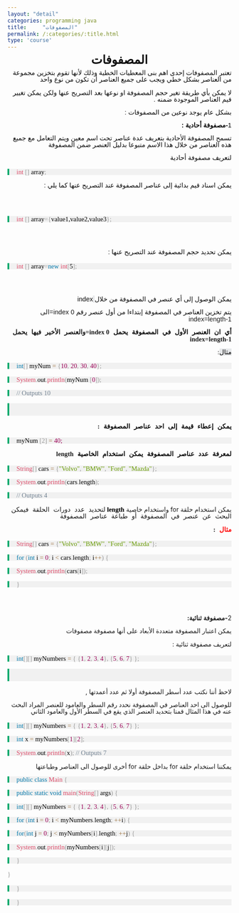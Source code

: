 ```yaml
---
layout: "detail"
categories: programming java
title:     "المصفوفات"
permalink: /:categories/:title.html
type: 'course'
---
```


<p dir="rtl" align="center" style="margin-bottom: 0.11in; line-height: 108%">
<font face="Arial"><span lang="ar-SA"><font color="#0d0d0d"><font size="5" style="font-size: 20pt"><span lang="ar-SY"><b>المصفوفات
</b></span></font></font></span></font>
</p>
<p dir="rtl" align="right" style="margin-bottom: 0.11in; line-height: 108%">
<font face="Arial"><span lang="ar-SA"><font color="#0d0d0d"><font size="3" style="font-size: 11pt"><span lang="ar-SY">تعتبر
المصفوفات إحدى اهم بنى المعطيات الخطية
وذلك لأنها تقوم بتخزين مجموعة من العناصر
بشكل خطي ويجب على جميع العناصر أن تكون
من نوع واحد </span></font></font></span></font>
</p>
<p dir="rtl" align="right" style="margin-bottom: 0.11in; line-height: 108%">
<font face="Arial"><span lang="ar-SA"><font color="#0d0d0d"><font size="3" style="font-size: 11pt"><span lang="ar-SY">لا
يمكن بأي طريقة تغير حجم المصفوفة او
نوعها بعد التصريح عنها ولكن يمكن تغيير
قيم العناصر الموجودة ضمنه </span></font></span></font><font face="Arial, serif"><font size="3" style="font-size: 11pt">.</font></font></font></p>
<p dir="rtl" align="right" style="margin-bottom: 0.11in; line-height: 108%">
<font face="Arial"><span lang="ar-SA"><font color="#0d0d0d"><font size="3" style="font-size: 11pt"><span lang="ar-SY">بشكل
عام يوجد نوعين من المصفوفات </span></font></span></font><font face="Arial, serif"><font size="3" style="font-size: 11pt">:</font></font></font></p>
<p dir="rtl" align="right" style="margin-bottom: 0.11in; line-height: 108%">
<font color="#0d0d0d"><font face="Arial, serif"><font size="3" style="font-size: 11pt">1</font></font></font><font color="#0d0d0d"><font face="Arial, serif"><font size="3" style="font-size: 11pt"><b>-</b></font></font><font face="Arial"><span lang="ar-SA"><font size="3" style="font-size: 11pt"><span lang="ar-SY"><b>مصفوفة
أحادية </b></span></font></span></font><font face="Arial, serif"><font size="3" style="font-size: 11pt"><b>:
</b></font></font></font>
</p>
<p dir="rtl" align="right" style="margin-bottom: 0.11in; line-height: 108%">
<font face="Arial"><span lang="ar-SA"><font color="#0d0d0d"><font size="3" style="font-size: 11pt"><span lang="ar-SY">تسمح
المصفوفة الأحادية بتعريف عدة عناصر تحت
اسم معين ويتم التعامل مع جميع هذه العناصر
من خلال هذا الاسم متبوعا بدليل العنصر
ضمن المصفوفة</span></font></font></span></font></p>
<p dir="rtl" align="right" style="margin-bottom: 0.11in; line-height: 108%">
<font face="Arial"><span lang="ar-SA"><font color="#0d0d0d"><font size="3" style="font-size: 11pt"><span lang="ar-SY">لتعريف
مصفوفة أحادية</span></font></font><font color="#000000"><span style="background: #e7e9eb"><font size="4" style="font-size: 14pt"><span lang="ar-SY"><b>
</b></span></font></span></font></span></font>
</p>
<p style="margin-top: 0.17in; margin-bottom: 0.17in; border-top: none; border-bottom: none; border-left: 3.00pt solid #04aa6d; border-right: none; padding-top: 0in; padding-bottom: 0in; padding-left: 0.17in; padding-right: 0in; line-height: 100%; background: #f1f1f1">
<font face="Courier New, serif"><font size="2" style="font-size: 10pt"><font color="#dd4a68"><font face="Consolas, serif"><font size="3" style="font-size: 11pt">int</font></font></font><font color="#999999"><font face="Consolas, serif"><font size="3" style="font-size: 11pt">
[] </font></font></font><font face="Courier New, serif"><font size="2" style="font-size: 10pt"><font color="#000000"><font face="Consolas, serif"><font size="3" style="font-size: 11pt">array</font></font></font></font></font><font color="#999999"><font face="Consolas, serif"><font size="3" style="font-size: 11pt">;</font></font></font></font></font></p>
<p dir="rtl" align="right" style="margin-bottom: 0.11in; line-height: 108%">
<font face="Arial"><span lang="ar-SA"><font color="#0d0d0d"><font size="3" style="font-size: 11pt"><span lang="ar-SY">يمكن
اسناد قيم بدائية إلى عناصر المصفوفة عند
التصريح عنها كما يلي </span></font></span></font><font face="Arial, serif"><font size="3" style="font-size: 11pt">:</font></font></font></p>
<p dir="rtl" align="right" style="margin-bottom: 0.11in; line-height: 108%">
<br/>
<br/>

</p>
<p style="margin-top: 0.17in; margin-bottom: 0.17in; border-top: none; border-bottom: none; border-left: 3.00pt solid #04aa6d; border-right: none; padding-top: 0in; padding-bottom: 0in; padding-left: 0.17in; padding-right: 0in; line-height: 100%; background: #f1f1f1">
<font face="Courier New, serif"><font size="2" style="font-size: 10pt"><font color="#dd4a68"><font face="Consolas, serif"><font size="3" style="font-size: 11pt">int</font></font></font><font color="#999999"><font face="Consolas, serif"><font size="3" style="font-size: 11pt">
[] </font></font></font><font face="Courier New, serif"><font size="2" style="font-size: 10pt"><font color="#000000"><font face="Consolas, serif"><font size="3" style="font-size: 11pt">array</font></font></font></font></font><font color="#999999"><font face="Consolas, serif"><font size="3" style="font-size: 11pt">={</font></font></font><font color="#000000"><font face="Consolas, serif"><font size="3" style="font-size: 11pt">value1,value2,value3</font></font></font><font color="#999999"><font face="Consolas, serif"><font size="3" style="font-size: 11pt">};</font></font></font></font></font></p>
<p dir="rtl" align="right" style="margin-bottom: 0.11in; line-height: 108%">
<br/>
<br/>

</p>
<p dir="rtl" align="right" style="margin-bottom: 0.11in; line-height: 108%">
<font face="Arial"><span lang="ar-SA"><font color="#0d0d0d"><font size="3" style="font-size: 11pt"><span lang="ar-SY">يمكن
تحديد حجم المصفوفة عند التصريح عنها </span></font></span></font><font face="Arial, serif"><font size="3" style="font-size: 11pt">:</font></font></font></p>
<p style="margin-top: 0.17in; margin-bottom: 0.17in; border-top: none; border-bottom: none; border-left: 3.00pt solid #04aa6d; border-right: none; padding-top: 0in; padding-bottom: 0in; padding-left: 0.17in; padding-right: 0in; line-height: 100%; background: #f1f1f1">
<font face="Courier New, serif"><font size="2" style="font-size: 10pt"><font color="#dd4a68"><font face="Consolas, serif"><font size="3" style="font-size: 11pt">int</font></font></font><font color="#999999"><font face="Consolas, serif"><font size="3" style="font-size: 11pt">
[] </font></font></font><font face="Courier New, serif"><font size="2" style="font-size: 10pt"><font color="#000000"><font face="Consolas, serif"><font size="3" style="font-size: 11pt">array</font></font></font></font></font><font color="#999999"><font face="Consolas, serif"><font size="3" style="font-size: 11pt">=</font></font></font><font color="#0077aa"><font face="Consolas, serif"><font size="3" style="font-size: 11pt">new</font></font></font><font color="#999999"><font face="Consolas, serif"><font size="3" style="font-size: 11pt">
</font></font></font><font color="#dd4a68"><font face="Consolas, serif"><font size="3" style="font-size: 11pt">int</font></font></font><font color="#999999"><font face="Consolas, serif"><font size="3" style="font-size: 11pt">[</font></font></font><font color="#000000"><font face="Consolas, serif"><font size="3" style="font-size: 11pt">5</font></font></font><font color="#999999"><font face="Consolas, serif"><font size="3" style="font-size: 11pt">];</font></font></font></font></font></p>
<p dir="rtl" align="right" style="margin-bottom: 0.11in; line-height: 108%">
<br/>
<br/>

</p>
<p dir="rtl" align="right" style="margin-bottom: 0.11in; line-height: 108%">
<font face="Arial"><span lang="ar-SA"><font color="#0d0d0d"><font size="3" style="font-size: 11pt"><span lang="ar-SY">يمكن
الوصول إلى أي عنصر في المصفوفة من خلال</span></font></font><font color="#000000"><span style="background: #e7e9eb"><font size="3" style="font-size: 11pt"><span lang="ar-SY">
</span></font></span></font></span></font><font color="#0d0d0d"><font face="Arial, serif"><font size="3" style="font-size: 11pt">index</font></font></font></p>
<p dir="rtl" align="right" style="margin-bottom: 0.11in; line-height: 108%">
<font face="Arial"><span lang="ar-SA"><font color="#0d0d0d"><font size="3" style="font-size: 11pt"><span lang="ar-SY">يتم
تخزين العناصر في المصفوفة إبتداءا من
أول عنصر رقم </span></font></span></font><font face="Arial, serif"><font size="3" style="font-size: 11pt">0
 index=</font></font><font face="Arial"><span lang="ar-SA"><font size="3" style="font-size: 11pt"><span lang="ar-SY">الى
</span></font></span></font><font face="Arial, serif"><font size="3" style="font-size: 11pt">index=length-1</font></font></font></p>
<p dir="rtl" align="right" style="margin-bottom: 0.11in; line-height: 108%">
<font face="Arial"><span lang="ar-SA"><font color="#0d0d0d"><font face="Courier New"><font size="3" style="font-size: 11pt"><span lang="ar-SY"><b>أي
ان العنصر الأول في المصفوفة يحمل </b></span></font></font></span></font><font face="Consolas, serif"><font size="3" style="font-size: 11pt"><b>0
 index=</b></font></font><font face="Arial"><span lang="ar-SA"><font face="Courier New"><font size="3" style="font-size: 11pt"><span lang="ar-SY"><b>والعنصر
الأخير فيها يحمل </b></span></font></font></span></font><font face="Consolas, serif"><font size="3" style="font-size: 11pt"><b>index=length-1</b></font></font></font></p>
<p dir="rtl" align="right" style="margin-bottom: 0.11in; line-height: 108%">
<font face="Arial"><span lang="ar-SA"><font color="#000000"><span style="background: #e7e9eb"><font size="3" style="font-size: 11pt"><span lang="ar-SY">مثال</span></font></span></font><font face="Verdana, serif"><font size="3" style="font-size: 11pt">:</span></font></font></font></p>
<p style="margin-top: 0.17in; margin-bottom: 0.17in; border-top: none; border-bottom: none; border-left: 3.00pt solid #04aa6d; border-right: none; padding-top: 0in; padding-bottom: 0in; padding-left: 0.17in; padding-right: 0in; line-height: 100%; background: #f1f1f1">
<font face="Courier New, serif"><font size="2" style="font-size: 10pt"><font color="#0077aa"><font face="Consolas, serif"><font size="3" style="font-size: 11pt">int</font></font></font><font color="#999999"><font face="Consolas, serif"><font size="3" style="font-size: 11pt">[]</font></font></font><font face="Courier New, serif"><font size="2" style="font-size: 10pt"><font color="#000000"><font face="Consolas, serif"><font size="3" style="font-size: 11pt">
myNum </font></font></font></font></font><font color="#9a6e3a"><font face="Consolas, serif"><font size="3" style="font-size: 11pt">=</font></font></font><font face="Courier New, serif"><font size="2" style="font-size: 10pt"><font color="#000000"><font face="Consolas, serif"><font size="3" style="font-size: 11pt">
</font></font></font></font></font><font color="#999999"><font face="Consolas, serif"><font size="3" style="font-size: 11pt">{</font></font></font><font color="#990055"><font face="Consolas, serif"><font size="3" style="font-size: 11pt">10</font></font></font><font color="#999999"><font face="Consolas, serif"><font size="3" style="font-size: 11pt">,</font></font></font><font face="Courier New, serif"><font size="2" style="font-size: 10pt"><font color="#000000"><font face="Consolas, serif"><font size="3" style="font-size: 11pt">
</font></font></font></font></font><font color="#990055"><font face="Consolas, serif"><font size="3" style="font-size: 11pt">20</font></font></font><font color="#999999"><font face="Consolas, serif"><font size="3" style="font-size: 11pt">,</font></font></font><font face="Courier New, serif"><font size="2" style="font-size: 10pt"><font color="#000000"><font face="Consolas, serif"><font size="3" style="font-size: 11pt">
</font></font></font></font></font><font color="#990055"><font face="Consolas, serif"><font size="3" style="font-size: 11pt">30</font></font></font><font color="#999999"><font face="Consolas, serif"><font size="3" style="font-size: 11pt">,</font></font></font><font face="Courier New, serif"><font size="2" style="font-size: 10pt"><font color="#000000"><font face="Consolas, serif"><font size="3" style="font-size: 11pt">
</font></font></font></font></font><font color="#990055"><font face="Consolas, serif"><font size="3" style="font-size: 11pt">40</font></font></font><font color="#999999"><font face="Consolas, serif"><font size="3" style="font-size: 11pt">};</font></font></font></font></font></p>
<p style="margin-top: 0.17in; margin-bottom: 0.17in; border-top: none; border-bottom: none; border-left: 3.00pt solid #04aa6d; border-right: none; padding-top: 0in; padding-bottom: 0in; padding-left: 0.17in; padding-right: 0in; line-height: 100%; background: #f1f1f1">
<font face="Courier New, serif"><font size="2" style="font-size: 10pt"><font color="#dd4a68"><font face="Consolas, serif"><font size="3" style="font-size: 11pt">System</font></font></font><font color="#999999"><font face="Consolas, serif"><font size="3" style="font-size: 11pt">.</font></font></font><font face="Courier New, serif"><font size="2" style="font-size: 10pt"><font color="#000000"><font face="Consolas, serif"><font size="3" style="font-size: 11pt">out</font></font></font></font></font><font color="#999999"><font face="Consolas, serif"><font size="3" style="font-size: 11pt">.</font></font></font><font color="#dd4a68"><font face="Consolas, serif"><font size="3" style="font-size: 11pt">println</font></font></font><font color="#999999"><font face="Consolas, serif"><font size="3" style="font-size: 11pt">(</font></font></font><font face="Courier New, serif"><font size="2" style="font-size: 10pt"><font color="#000000"><font face="Consolas, serif"><font size="3" style="font-size: 11pt">myNum
</font></font></font></font></font><font color="#999999"><font face="Consolas, serif"><font size="3" style="font-size: 11pt">[</font></font></font><font color="#990055"><font face="Consolas, serif"><font size="3" style="font-size: 11pt">0</font></font></font><font color="#999999"><font face="Consolas, serif"><font size="3" style="font-size: 11pt">]);</font></font></font></font></font></p>
<p style="margin-top: 0.17in; margin-bottom: 0.17in; border-top: none; border-bottom: none; border-left: 3.00pt solid #04aa6d; border-right: none; padding-top: 0in; padding-bottom: 0in; padding-left: 0.17in; padding-right: 0in; line-height: 100%; background: #f1f1f1">
<font face="Courier New, serif"><font size="2" style="font-size: 10pt"><font color="#708090"><font face="Consolas, serif"><font size="3" style="font-size: 11pt">//
Outputs 10</font></font></font></font></font></p>
<p style="margin-top: 0.17in; margin-bottom: 0.17in; border-top: none; border-bottom: none; border-left: 3.00pt solid #04aa6d; border-right: none; padding-top: 0in; padding-bottom: 0in; padding-left: 0.17in; padding-right: 0in; line-height: 100%; background: #f1f1f1">
<br/>
<br/>

</p>
<p dir="rtl" align="right" style="margin-bottom: 0.11in; line-height: 108%">
<font face="Arial"><span lang="ar-SA"><font color="#0d0d0d"><font face="Courier New"><font size="3" style="font-size: 11pt"><span lang="ar-SY"><b>يمكن
إعطاء قيمة إلى احد عناصر المصفوفة </b></span></font></font></span></font><font face="Consolas, serif"><font size="3" style="font-size: 11pt"><b>:</b></font></font></font></p>
<p style="margin-top: 0.17in; margin-bottom: 0.17in; border-top: none; border-bottom: none; border-left: 3.00pt solid #04aa6d; border-right: none; padding-top: 0in; padding-bottom: 0in; padding-left: 0.17in; padding-right: 0in; line-height: 100%; background: #f1f1f1">
<font color="#000000"> <font face="Courier New, serif"><font size="2" style="font-size: 10pt"><font face="Courier New, serif"><font size="2" style="font-size: 10pt"><font face="Consolas, serif"><font size="3" style="font-size: 11pt">myNum
</font></font></font></font></font><font color="#999999"><font face="Consolas, serif"><font size="3" style="font-size: 11pt">[2]</font></font></font><font face="Courier New, serif"><font size="2" style="font-size: 10pt"><font color="#000000"><font face="Consolas, serif"><font size="3" style="font-size: 11pt">
</font></font></font></font></font><font color="#9a6e3a"><font face="Consolas, serif"><font size="3" style="font-size: 11pt">=</font></font></font><font face="Courier New, serif"><font size="2" style="font-size: 10pt"><font color="#000000"><font face="Consolas, serif"><font size="3" style="font-size: 11pt">
 </font></font></font></font></font><font color="#990055"><font face="Consolas, serif"><font size="3" style="font-size: 11pt">40;</font></font></font></font></font></p>
<p dir="rtl" align="right" style="margin-bottom: 0.11in; line-height: 108%">
<font face="Arial"><span lang="ar-SA"><font color="#0d0d0d"><font face="Courier New"><font size="3" style="font-size: 11pt"><span lang="ar-SY"><b>لمعرفة
عدد عناصر المصفوفة يمكن استخدام الخاصية
</b></span></font></font></span></font><font face="Consolas, serif"><font size="3" style="font-size: 11pt"><b>length</b></font></font></font></p>
<p style="margin-top: 0.17in; margin-bottom: 0.17in; border-top: none; border-bottom: none; border-left: 3.00pt solid #04aa6d; border-right: none; padding-top: 0in; padding-bottom: 0in; padding-left: 0.17in; padding-right: 0in; line-height: 100%; background: #f1f1f1">
<font face="Courier New, serif"><font size="2" style="font-size: 10pt"><font color="#dd4a68"><font face="Consolas, serif"><font size="3" style="font-size: 11pt">String</font></font></font><font color="#999999"><font face="Consolas, serif"><font size="3" style="font-size: 11pt">[]</font></font></font><font face="Courier New, serif"><font size="2" style="font-size: 10pt"><font color="#000000"><font face="Consolas, serif"><font size="3" style="font-size: 11pt">
cars </font></font></font></font></font><font color="#9a6e3a"><font face="Consolas, serif"><font size="3" style="font-size: 11pt">=</font></font></font><font face="Courier New, serif"><font size="2" style="font-size: 10pt"><font color="#000000"><font face="Consolas, serif"><font size="3" style="font-size: 11pt">
</font></font></font></font></font><font color="#999999"><font face="Consolas, serif"><font size="3" style="font-size: 11pt">{</font></font></font><font color="#669900"><font face="Consolas, serif"><font size="3" style="font-size: 11pt">&quot;Volvo&quot;</font></font></font><font color="#999999"><font face="Consolas, serif"><font size="3" style="font-size: 11pt">,</font></font></font><font face="Courier New, serif"><font size="2" style="font-size: 10pt"><font color="#000000"><font face="Consolas, serif"><font size="3" style="font-size: 11pt">
</font></font></font></font></font><font color="#669900"><font face="Consolas, serif"><font size="3" style="font-size: 11pt">&quot;BMW&quot;</font></font></font><font color="#999999"><font face="Consolas, serif"><font size="3" style="font-size: 11pt">,</font></font></font><font face="Courier New, serif"><font size="2" style="font-size: 10pt"><font color="#000000"><font face="Consolas, serif"><font size="3" style="font-size: 11pt">
</font></font></font></font></font><font color="#669900"><font face="Consolas, serif"><font size="3" style="font-size: 11pt">&quot;Ford&quot;</font></font></font><font color="#999999"><font face="Consolas, serif"><font size="3" style="font-size: 11pt">,</font></font></font><font face="Courier New, serif"><font size="2" style="font-size: 10pt"><font color="#000000"><font face="Consolas, serif"><font size="3" style="font-size: 11pt">
</font></font></font></font></font><font color="#669900"><font face="Consolas, serif"><font size="3" style="font-size: 11pt">&quot;Mazda&quot;</font></font></font><font color="#999999"><font face="Consolas, serif"><font size="3" style="font-size: 11pt">};</font></font></font></font></font></p>
<p style="margin-top: 0.17in; margin-bottom: 0.17in; border-top: none; border-bottom: none; border-left: 3.00pt solid #04aa6d; border-right: none; padding-top: 0in; padding-bottom: 0in; padding-left: 0.17in; padding-right: 0in; line-height: 100%; background: #f1f1f1">
<font face="Courier New, serif"><font size="2" style="font-size: 10pt"><font color="#dd4a68"><font face="Consolas, serif"><font size="3" style="font-size: 11pt">System</font></font></font><font color="#999999"><font face="Consolas, serif"><font size="3" style="font-size: 11pt">.</font></font></font><font face="Courier New, serif"><font size="2" style="font-size: 10pt"><font color="#000000"><font face="Consolas, serif"><font size="3" style="font-size: 11pt">out</font></font></font></font></font><font color="#999999"><font face="Consolas, serif"><font size="3" style="font-size: 11pt">.</font></font></font><font color="#dd4a68"><font face="Consolas, serif"><font size="3" style="font-size: 11pt">println</font></font></font><font color="#999999"><font face="Consolas, serif"><font size="3" style="font-size: 11pt">(</font></font></font><font face="Courier New, serif"><font size="2" style="font-size: 10pt"><font color="#000000"><font face="Consolas, serif"><font size="3" style="font-size: 11pt">cars</font></font></font></font></font><font color="#999999"><font face="Consolas, serif"><font size="3" style="font-size: 11pt">.</font></font></font><font face="Courier New, serif"><font size="2" style="font-size: 10pt"><font color="#000000"><font face="Consolas, serif"><font size="3" style="font-size: 11pt">length</font></font></font></font></font><font color="#999999"><font face="Consolas, serif"><font size="3" style="font-size: 11pt">);</font></font></font></font></font></p>
<p style="margin-top: 0.17in; margin-bottom: 0.17in; border-top: none; border-bottom: none; border-left: 3.00pt solid #04aa6d; border-right: none; padding-top: 0in; padding-bottom: 0in; padding-left: 0.17in; padding-right: 0in; line-height: 100%; background: #f1f1f1">
<font face="Courier New, serif"><font size="2" style="font-size: 10pt"><font color="#708090"><font face="Consolas, serif"><font size="3" style="font-size: 11pt">//
Outputs 4</font></font></font></font></font></p>
<p dir="rtl" align="right" style="margin-bottom: 0.11in; line-height: 108%">
<font face="Arial"><span lang="ar-SA">يمكن استخدام حلقة
</span></font>for  <font face="Arial"><span lang="ar-SA"><span lang="ar-SY">واستخدام
خاصية </span></span></font><font face="Courier New, serif"><font size="2" style="font-size: 10pt"><font color="#000000"><font face="Consolas, serif"><font size="3" style="font-size: 11pt"><b>length</b></font></font></font></font></font><font face="Courier New, serif"><font size="2" style="font-size: 10pt"><font color="#000000"><font face="Consolas, serif"><font size="3" style="font-size: 11pt">
</font></font></font></font><font face="Arial"><span lang="ar-SA"><font face="Courier New"><font size="2" style="font-size: 10pt"><font size="3" style="font-size: 11pt">لتحديد
عدد دورات الحلقة فيمكن البحث عن عنصر في
المصفوفة أو طباعة عناصر المصفوفة </font></font></font></font></span></font>
</p>
<p dir="rtl" align="right" style="margin-bottom: 0.11in; line-height: 108%">
<font face="Arial"><span lang="ar-SA"><font face="Courier New"><font size="2" style="font-size: 10pt"><font color="#ff0000"><font size="3" style="font-size: 11pt"><b>مثال
</b></font></font></font></span></font><font face="Courier New, serif"><font size="2" style="font-size: 10pt"><font face="Consolas, serif"><font size="3" style="font-size: 11pt"><b>:</b></font></font></font></font></font></p>
<p style="margin-top: 0.17in; margin-bottom: 0.17in; border-top: none; border-bottom: none; border-left: 3.00pt solid #04aa6d; border-right: none; padding-top: 0in; padding-bottom: 0in; padding-left: 0.17in; padding-right: 0in; line-height: 100%; background: #f1f1f1">
<font color="#dd4a68"><font face="Consolas, serif"><font size="3" style="font-size: 11pt">String</font></font></font><font color="#999999"><font face="Consolas, serif"><font size="3" style="font-size: 11pt">[]</font></font></font><font color="#000000"><font face="Consolas, serif"><font size="3" style="font-size: 11pt">
cars </font></font></font><font color="#9a6e3a"><font face="Consolas, serif"><font size="3" style="font-size: 11pt">=</font></font></font><font color="#000000"><font face="Consolas, serif"><font size="3" style="font-size: 11pt">
</font></font></font><font color="#999999"><font face="Consolas, serif"><font size="3" style="font-size: 11pt">{</font></font></font><font color="#669900"><font face="Consolas, serif"><font size="3" style="font-size: 11pt">&quot;Volvo&quot;</font></font></font><font color="#999999"><font face="Consolas, serif"><font size="3" style="font-size: 11pt">,</font></font></font><font color="#000000"><font face="Consolas, serif"><font size="3" style="font-size: 11pt">
</font></font></font><font color="#669900"><font face="Consolas, serif"><font size="3" style="font-size: 11pt">&quot;BMW&quot;</font></font></font><font color="#999999"><font face="Consolas, serif"><font size="3" style="font-size: 11pt">,</font></font></font><font color="#000000"><font face="Consolas, serif"><font size="3" style="font-size: 11pt">
</font></font></font><font color="#669900"><font face="Consolas, serif"><font size="3" style="font-size: 11pt">&quot;Ford&quot;</font></font></font><font color="#999999"><font face="Consolas, serif"><font size="3" style="font-size: 11pt">,</font></font></font><font color="#000000"><font face="Consolas, serif"><font size="3" style="font-size: 11pt">
</font></font></font><font color="#669900"><font face="Consolas, serif"><font size="3" style="font-size: 11pt">&quot;Mazda&quot;</font></font></font><font color="#999999"><font face="Consolas, serif"><font size="3" style="font-size: 11pt">};</font></font></font></p>
<p style="margin-top: 0.17in; margin-bottom: 0.17in; border-top: none; border-bottom: none; border-left: 3.00pt solid #04aa6d; border-right: none; padding-top: 0in; padding-bottom: 0in; padding-left: 0.17in; padding-right: 0in; line-height: 100%; background: #f1f1f1">
<font color="#0077aa"><font face="Consolas, serif"><font size="3" style="font-size: 11pt">for</font></font></font><font color="#000000"><font face="Consolas, serif"><font size="3" style="font-size: 11pt">
</font></font></font><font color="#999999"><font face="Consolas, serif"><font size="3" style="font-size: 11pt">(</font></font></font><font color="#0077aa"><font face="Consolas, serif"><font size="3" style="font-size: 11pt">int</font></font></font><font color="#000000"><font face="Consolas, serif"><font size="3" style="font-size: 11pt">
i </font></font></font><font color="#9a6e3a"><font face="Consolas, serif"><font size="3" style="font-size: 11pt">=</font></font></font><font color="#000000"><font face="Consolas, serif"><font size="3" style="font-size: 11pt">
</font></font></font><font color="#990055"><font face="Consolas, serif"><font size="3" style="font-size: 11pt">0</font></font></font><font color="#999999"><font face="Consolas, serif"><font size="3" style="font-size: 11pt">;</font></font></font><font color="#000000"><font face="Consolas, serif"><font size="3" style="font-size: 11pt">
i </font></font></font><font color="#9a6e3a"><font face="Consolas, serif"><font size="3" style="font-size: 11pt">&lt;</font></font></font><font color="#000000"><font face="Consolas, serif"><font size="3" style="font-size: 11pt">
cars</font></font></font><font color="#999999"><font face="Consolas, serif"><font size="3" style="font-size: 11pt">.</font></font></font><font color="#000000"><font face="Consolas, serif"><font size="3" style="font-size: 11pt">length</font></font></font><font color="#999999"><font face="Consolas, serif"><font size="3" style="font-size: 11pt">;</font></font></font><font color="#000000"><font face="Consolas, serif"><font size="3" style="font-size: 11pt">
i</font></font></font><font color="#9a6e3a"><font face="Consolas, serif"><font size="3" style="font-size: 11pt">++</font></font></font><font color="#999999"><font face="Consolas, serif"><font size="3" style="font-size: 11pt">)</font></font></font><font color="#000000"><font face="Consolas, serif"><font size="3" style="font-size: 11pt">
</font></font></font><font color="#999999"><font face="Consolas, serif"><font size="3" style="font-size: 11pt">{</font></font></font></p>
<p style="margin-top: 0.17in; margin-bottom: 0.17in; border-top: none; border-bottom: none; border-left: 3.00pt solid #04aa6d; border-right: none; padding-top: 0in; padding-bottom: 0in; padding-left: 0.17in; padding-right: 0in; line-height: 100%; background: #f1f1f1">
<font color="#000000">  </font><font color="#dd4a68"><font face="Consolas, serif"><font size="3" style="font-size: 11pt">System</font></font></font><font color="#999999"><font face="Consolas, serif"><font size="3" style="font-size: 11pt">.</font></font></font><font color="#000000"><font face="Consolas, serif"><font size="3" style="font-size: 11pt">out</font></font></font><font color="#999999"><font face="Consolas, serif"><font size="3" style="font-size: 11pt">.</font></font></font><font color="#dd4a68"><font face="Consolas, serif"><font size="3" style="font-size: 11pt">println</font></font></font><font color="#999999"><font face="Consolas, serif"><font size="3" style="font-size: 11pt">(</font></font></font><font color="#000000"><font face="Consolas, serif"><font size="3" style="font-size: 11pt">cars</font></font></font><font color="#999999"><font face="Consolas, serif"><font size="3" style="font-size: 11pt">[</font></font></font><font color="#000000"><font face="Consolas, serif"><font size="3" style="font-size: 11pt">i</font></font></font><font color="#999999"><font face="Consolas, serif"><font size="3" style="font-size: 11pt">]);</font></font></font></p>
<p style="margin-top: 0.17in; margin-bottom: 0.17in; border-top: none; border-bottom: none; border-left: 3.00pt solid #04aa6d; border-right: none; padding-top: 0in; padding-bottom: 0in; padding-left: 0.17in; padding-right: 0in; line-height: 100%; background: #f1f1f1">
<font color="#999999"><font face="Consolas, serif"><font size="3" style="font-size: 11pt">}</font></font></font></p>
<p dir="rtl" align="right" style="margin-bottom: 0.11in; line-height: 108%">
<br/>
<br/>

</p>
<p dir="rtl" align="right" style="margin-bottom: 0.11in; line-height: 108%">
2<b>-</b><font face="Arial"><span lang="ar-SA"><b>مصفوفة
ثنائية</b></span></font><b>:</b> 
</p>
<p dir="rtl" align="right" style="margin-bottom: 0.11in; line-height: 108%">
<font face="Arial"><span lang="ar-SA">يمكن اعتبار المصفوفة
متعددة الأبعاد على أنها مصفوفة مصفوفات
</span></font>
</p>
<p dir="rtl" align="right" style="margin-bottom: 0.11in; line-height: 108%">
<font face="Arial"><span lang="ar-SA"><span lang="ar-SY">لتعريف
مصفوفة ثنائية </span></span></font>:</p>
<p style="margin-top: 0.17in; margin-bottom: 0.17in; border-top: none; border-bottom: none; border-left: 3.00pt solid #04aa6d; border-right: none; padding-top: 0in; padding-bottom: 0in; padding-left: 0.17in; padding-right: 0in; line-height: 100%; background: #f1f1f1">
<font color="#0077aa"><font face="Consolas, serif"><font size="3" style="font-size: 11pt">int</font></font></font><font color="#999999"><font face="Consolas, serif"><font size="3" style="font-size: 11pt">[][]</font></font></font><font color="#000000"><font face="Consolas, serif"><font size="3" style="font-size: 11pt">
myNumbers </font></font></font><font color="#9a6e3a"><font face="Consolas, serif"><font size="3" style="font-size: 11pt">=</font></font></font><font color="#000000"><font face="Consolas, serif"><font size="3" style="font-size: 11pt">
</font></font></font><font color="#999999"><font face="Consolas, serif"><font size="3" style="font-size: 11pt">{</font></font></font><font color="#000000"><font face="Consolas, serif"><font size="3" style="font-size: 11pt">
</font></font></font><font color="#999999"><font face="Consolas, serif"><font size="3" style="font-size: 11pt">{</font></font></font><font color="#990055"><font face="Consolas, serif"><font size="3" style="font-size: 11pt">1</font></font></font><font color="#999999"><font face="Consolas, serif"><font size="3" style="font-size: 11pt">,</font></font></font><font color="#000000"><font face="Consolas, serif"><font size="3" style="font-size: 11pt">
</font></font></font><font color="#990055"><font face="Consolas, serif"><font size="3" style="font-size: 11pt">2</font></font></font><font color="#999999"><font face="Consolas, serif"><font size="3" style="font-size: 11pt">,</font></font></font><font color="#000000"><font face="Consolas, serif"><font size="3" style="font-size: 11pt">
</font></font></font><font color="#990055"><font face="Consolas, serif"><font size="3" style="font-size: 11pt">3</font></font></font><font color="#999999"><font face="Consolas, serif"><font size="3" style="font-size: 11pt">,</font></font></font><font color="#000000"><font face="Consolas, serif"><font size="3" style="font-size: 11pt">
</font></font></font><font color="#990055"><font face="Consolas, serif"><font size="3" style="font-size: 11pt">4</font></font></font><font color="#999999"><font face="Consolas, serif"><font size="3" style="font-size: 11pt">},</font></font></font><font color="#000000"><font face="Consolas, serif"><font size="3" style="font-size: 11pt">
</font></font></font><font color="#999999"><font face="Consolas, serif"><font size="3" style="font-size: 11pt">{</font></font></font><font color="#990055"><font face="Consolas, serif"><font size="3" style="font-size: 11pt">5</font></font></font><font color="#999999"><font face="Consolas, serif"><font size="3" style="font-size: 11pt">,</font></font></font><font color="#000000"><font face="Consolas, serif"><font size="3" style="font-size: 11pt">
</font></font></font><font color="#990055"><font face="Consolas, serif"><font size="3" style="font-size: 11pt">6</font></font></font><font color="#999999"><font face="Consolas, serif"><font size="3" style="font-size: 11pt">,</font></font></font><font color="#000000"><font face="Consolas, serif"><font size="3" style="font-size: 11pt">
</font></font></font><font color="#990055"><font face="Consolas, serif"><font size="3" style="font-size: 11pt">7</font></font></font><font color="#999999"><font face="Consolas, serif"><font size="3" style="font-size: 11pt">}</font></font></font><font color="#000000"><font face="Consolas, serif"><font size="3" style="font-size: 11pt">
</font></font></font><font color="#999999"><font face="Consolas, serif"><font size="3" style="font-size: 11pt">};</font></font></font></p>
<p style="margin-top: 0.17in; margin-bottom: 0.17in; border-top: none; border-bottom: none; border-left: 3.00pt solid #04aa6d; border-right: none; padding-top: 0in; padding-bottom: 0in; padding-left: 0.17in; padding-right: 0in; line-height: 100%; background: #f1f1f1">
<br/>
<br/>

</p>
<p dir="rtl" align="right" style="margin-bottom: 0.11in; line-height: 108%">
<font face="Arial"><span lang="ar-SA"><span lang="ar-SY">لاحظ
أننا نكتب عدد أسطر المصفوفة أولا ثم عدد
أعمدتها </span></span></font>,</p>
<p dir="rtl" align="right" style="margin-bottom: 0.11in; line-height: 108%">
<font face="Arial"><span lang="ar-SA"><span lang="ar-SY">للوصول
الى احد العناصر في المصفوفة نحدد رقم
السطر والعامود للعنصر المراد البحث عنه
في هذا المثال قمنا بتحديد  العنصر الذي
يقع في السطر الأول والعامود الثاني</span></span></font></p>
<p style="margin-top: 0.17in; margin-bottom: 0.17in; border-top: none; border-bottom: none; border-left: 3.00pt solid #04aa6d; border-right: none; padding-top: 0in; padding-bottom: 0in; padding-left: 0.17in; padding-right: 0in; line-height: 100%; background: #f1f1f1">
<font color="#0077aa"><font face="Consolas, serif"><font size="3" style="font-size: 11pt">int</font></font></font><font color="#999999"><font face="Consolas, serif"><font size="3" style="font-size: 11pt">[][]</font></font></font><font color="#000000"><font face="Consolas, serif"><font size="3" style="font-size: 11pt">
myNumbers </font></font></font><font color="#9a6e3a"><font face="Consolas, serif"><font size="3" style="font-size: 11pt">=</font></font></font><font color="#000000"><font face="Consolas, serif"><font size="3" style="font-size: 11pt">
</font></font></font><font color="#999999"><font face="Consolas, serif"><font size="3" style="font-size: 11pt">{</font></font></font><font color="#000000"><font face="Consolas, serif"><font size="3" style="font-size: 11pt">
</font></font></font><font color="#999999"><font face="Consolas, serif"><font size="3" style="font-size: 11pt">{</font></font></font><font color="#990055"><font face="Consolas, serif"><font size="3" style="font-size: 11pt">1</font></font></font><font color="#999999"><font face="Consolas, serif"><font size="3" style="font-size: 11pt">,</font></font></font><font color="#000000"><font face="Consolas, serif"><font size="3" style="font-size: 11pt">
</font></font></font><font color="#990055"><font face="Consolas, serif"><font size="3" style="font-size: 11pt">2</font></font></font><font color="#999999"><font face="Consolas, serif"><font size="3" style="font-size: 11pt">,</font></font></font><font color="#000000"><font face="Consolas, serif"><font size="3" style="font-size: 11pt">
</font></font></font><font color="#990055"><font face="Consolas, serif"><font size="3" style="font-size: 11pt">3</font></font></font><font color="#999999"><font face="Consolas, serif"><font size="3" style="font-size: 11pt">,</font></font></font><font color="#000000"><font face="Consolas, serif"><font size="3" style="font-size: 11pt">
</font></font></font><font color="#990055"><font face="Consolas, serif"><font size="3" style="font-size: 11pt">4</font></font></font><font color="#999999"><font face="Consolas, serif"><font size="3" style="font-size: 11pt">},</font></font></font><font color="#000000"><font face="Consolas, serif"><font size="3" style="font-size: 11pt">
</font></font></font><font color="#999999"><font face="Consolas, serif"><font size="3" style="font-size: 11pt">{</font></font></font><font color="#990055"><font face="Consolas, serif"><font size="3" style="font-size: 11pt">5</font></font></font><font color="#999999"><font face="Consolas, serif"><font size="3" style="font-size: 11pt">,</font></font></font><font color="#000000"><font face="Consolas, serif"><font size="3" style="font-size: 11pt">
</font></font></font><font color="#990055"><font face="Consolas, serif"><font size="3" style="font-size: 11pt">6</font></font></font><font color="#999999"><font face="Consolas, serif"><font size="3" style="font-size: 11pt">,</font></font></font><font color="#000000"><font face="Consolas, serif"><font size="3" style="font-size: 11pt">
</font></font></font><font color="#990055"><font face="Consolas, serif"><font size="3" style="font-size: 11pt">7</font></font></font><font color="#999999"><font face="Consolas, serif"><font size="3" style="font-size: 11pt">}</font></font></font><font color="#000000"><font face="Consolas, serif"><font size="3" style="font-size: 11pt">
</font></font></font><font color="#999999"><font face="Consolas, serif"><font size="3" style="font-size: 11pt">};</font></font></font></p>
<p style="margin-top: 0.17in; margin-bottom: 0.17in; border-top: none; border-bottom: none; border-left: 3.00pt solid #04aa6d; border-right: none; padding-top: 0in; padding-bottom: 0in; padding-left: 0.17in; padding-right: 0in; line-height: 100%; background: #f1f1f1">
<font color="#0077aa"><font face="Consolas, serif"><font size="3" style="font-size: 11pt">int</font></font></font><font color="#000000"><font face="Consolas, serif"><font size="3" style="font-size: 11pt">
x </font></font></font><font color="#9a6e3a"><font face="Consolas, serif"><font size="3" style="font-size: 11pt">=</font></font></font><font color="#000000"><font face="Consolas, serif"><font size="3" style="font-size: 11pt">
myNumbers</font></font></font><font color="#999999"><font face="Consolas, serif"><font size="3" style="font-size: 11pt">[</font></font></font><font color="#990055"><font face="Consolas, serif"><font size="3" style="font-size: 11pt">1</font></font></font><font color="#999999"><font face="Consolas, serif"><font size="3" style="font-size: 11pt">][</font></font></font><font color="#990055"><font face="Consolas, serif"><font size="3" style="font-size: 11pt">2</font></font></font><font color="#999999"><font face="Consolas, serif"><font size="3" style="font-size: 11pt">];</font></font></font></p>
<p style="margin-top: 0.17in; margin-bottom: 0.17in; border-top: none; border-bottom: none; border-left: 3.00pt solid #04aa6d; border-right: none; padding-top: 0in; padding-bottom: 0in; padding-left: 0.17in; padding-right: 0in; line-height: 100%; background: #f1f1f1">
<font color="#dd4a68"><font face="Consolas, serif"><font size="3" style="font-size: 11pt">System</font></font></font><font color="#999999"><font face="Consolas, serif"><font size="3" style="font-size: 11pt">.</font></font></font><font color="#000000"><font face="Consolas, serif"><font size="3" style="font-size: 11pt">out</font></font></font><font color="#999999"><font face="Consolas, serif"><font size="3" style="font-size: 11pt">.</font></font></font><font color="#dd4a68"><font face="Consolas, serif"><font size="3" style="font-size: 11pt">println</font></font></font><font color="#999999"><font face="Consolas, serif"><font size="3" style="font-size: 11pt">(</font></font></font><font color="#000000"><font face="Consolas, serif"><font size="3" style="font-size: 11pt">x</font></font></font><font color="#999999"><font face="Consolas, serif"><font size="3" style="font-size: 11pt">);</font></font></font><font color="#000000"><font face="Consolas, serif"><font size="3" style="font-size: 11pt">
</font></font></font><font color="#708090"><font face="Consolas, serif"><font size="3" style="font-size: 11pt">//
Outputs 7</font></font></font></p>
<p dir="rtl" align="right" style="margin-bottom: 0.11in; line-height: 108%">
<font face="Arial"><span lang="ar-SA"><span lang="ar-SY">يمكننا
استخدام حلقة </span></span></font>for  <font face="Arial"><span lang="ar-SA"><span lang="ar-SY">بداخل
حلقة </span></span></font>for  <font face="Arial"><span lang="ar-SA"><span lang="ar-SY">أخرى
للوصول الى العناصر وطباعتها </span></span></font>
</p>
<p style="margin-bottom: 0.17in; border-top: none; border-bottom: none; border-left: 3.00pt solid #04aa6d; border-right: none; padding-top: 0in; padding-bottom: 0in; padding-left: 0.17in; padding-right: 0in; line-height: 100%; background: #f1f1f1">
<font color="#0077aa"><font face="Consolas, serif"><font size="3" style="font-size: 11pt">public</font></font></font><font color="#000000"><font face="Consolas, serif"><font size="3" style="font-size: 11pt">
</font></font></font><font color="#0077aa"><font face="Consolas, serif"><font size="3" style="font-size: 11pt">class</font></font></font><font color="#000000"><font face="Consolas, serif"><font size="3" style="font-size: 11pt">
</font></font></font><font color="#dd4a68"><font face="Consolas, serif"><font size="3" style="font-size: 11pt">Main</font></font></font><font color="#000000"><font face="Consolas, serif"><font size="3" style="font-size: 11pt">
</font></font></font><font color="#999999"><font face="Consolas, serif"><font size="3" style="font-size: 11pt">{</font></font></font></p>
<p style="margin-top: 0.17in; margin-bottom: 0.17in; border-top: none; border-bottom: none; border-left: 3.00pt solid #04aa6d; border-right: none; padding-top: 0in; padding-bottom: 0in; padding-left: 0.17in; padding-right: 0in; line-height: 100%; background: #f1f1f1">
<font color="#000000">  </font><font color="#0077aa"><font face="Consolas, serif"><font size="3" style="font-size: 11pt">public</font></font></font><font color="#000000"><font face="Consolas, serif"><font size="3" style="font-size: 11pt">
</font></font></font><font color="#0077aa"><font face="Consolas, serif"><font size="3" style="font-size: 11pt">static</font></font></font><font color="#000000"><font face="Consolas, serif"><font size="3" style="font-size: 11pt">
</font></font></font><font color="#0077aa"><font face="Consolas, serif"><font size="3" style="font-size: 11pt">void</font></font></font><font color="#000000"><font face="Consolas, serif"><font size="3" style="font-size: 11pt">
</font></font></font><font color="#dd4a68"><font face="Consolas, serif"><font size="3" style="font-size: 11pt">main</font></font></font><font color="#999999"><font face="Consolas, serif"><font size="3" style="font-size: 11pt">(</font></font></font><font color="#dd4a68"><font face="Consolas, serif"><font size="3" style="font-size: 11pt">String</font></font></font><font color="#999999"><font face="Consolas, serif"><font size="3" style="font-size: 11pt">[]</font></font></font><font color="#000000"><font face="Consolas, serif"><font size="3" style="font-size: 11pt">
args</font></font></font><font color="#999999"><font face="Consolas, serif"><font size="3" style="font-size: 11pt">)</font></font></font><font color="#000000"><font face="Consolas, serif"><font size="3" style="font-size: 11pt">
</font></font></font><font color="#999999"><font face="Consolas, serif"><font size="3" style="font-size: 11pt">{</font></font></font></p>
<p style="margin-top: 0.17in; margin-bottom: 0.17in; border-top: none; border-bottom: none; border-left: 3.00pt solid #04aa6d; border-right: none; padding-top: 0in; padding-bottom: 0in; padding-left: 0.17in; padding-right: 0in; line-height: 100%; background: #f1f1f1">
<font color="#000000">    </font><font color="#0077aa"><font face="Consolas, serif"><font size="3" style="font-size: 11pt">int</font></font></font><font color="#999999"><font face="Consolas, serif"><font size="3" style="font-size: 11pt">[][]</font></font></font><font color="#000000"><font face="Consolas, serif"><font size="3" style="font-size: 11pt">
myNumbers </font></font></font><font color="#9a6e3a"><font face="Consolas, serif"><font size="3" style="font-size: 11pt">=</font></font></font><font color="#000000"><font face="Consolas, serif"><font size="3" style="font-size: 11pt">
</font></font></font><font color="#999999"><font face="Consolas, serif"><font size="3" style="font-size: 11pt">{</font></font></font><font color="#000000"><font face="Consolas, serif"><font size="3" style="font-size: 11pt">
</font></font></font><font color="#999999"><font face="Consolas, serif"><font size="3" style="font-size: 11pt">{</font></font></font><font color="#990055"><font face="Consolas, serif"><font size="3" style="font-size: 11pt">1</font></font></font><font color="#999999"><font face="Consolas, serif"><font size="3" style="font-size: 11pt">,</font></font></font><font color="#000000"><font face="Consolas, serif"><font size="3" style="font-size: 11pt">
</font></font></font><font color="#990055"><font face="Consolas, serif"><font size="3" style="font-size: 11pt">2</font></font></font><font color="#999999"><font face="Consolas, serif"><font size="3" style="font-size: 11pt">,</font></font></font><font color="#000000"><font face="Consolas, serif"><font size="3" style="font-size: 11pt">
</font></font></font><font color="#990055"><font face="Consolas, serif"><font size="3" style="font-size: 11pt">3</font></font></font><font color="#999999"><font face="Consolas, serif"><font size="3" style="font-size: 11pt">,</font></font></font><font color="#000000"><font face="Consolas, serif"><font size="3" style="font-size: 11pt">
</font></font></font><font color="#990055"><font face="Consolas, serif"><font size="3" style="font-size: 11pt">4</font></font></font><font color="#999999"><font face="Consolas, serif"><font size="3" style="font-size: 11pt">},</font></font></font><font color="#000000"><font face="Consolas, serif"><font size="3" style="font-size: 11pt">
</font></font></font><font color="#999999"><font face="Consolas, serif"><font size="3" style="font-size: 11pt">{</font></font></font><font color="#990055"><font face="Consolas, serif"><font size="3" style="font-size: 11pt">5</font></font></font><font color="#999999"><font face="Consolas, serif"><font size="3" style="font-size: 11pt">,</font></font></font><font color="#000000"><font face="Consolas, serif"><font size="3" style="font-size: 11pt">
</font></font></font><font color="#990055"><font face="Consolas, serif"><font size="3" style="font-size: 11pt">6</font></font></font><font color="#999999"><font face="Consolas, serif"><font size="3" style="font-size: 11pt">,</font></font></font><font color="#000000"><font face="Consolas, serif"><font size="3" style="font-size: 11pt">
</font></font></font><font color="#990055"><font face="Consolas, serif"><font size="3" style="font-size: 11pt">7</font></font></font><font color="#999999"><font face="Consolas, serif"><font size="3" style="font-size: 11pt">}</font></font></font><font color="#000000"><font face="Consolas, serif"><font size="3" style="font-size: 11pt">
</font></font></font><font color="#999999"><font face="Consolas, serif"><font size="3" style="font-size: 11pt">};</font></font></font></p>
<p style="margin-top: 0.17in; margin-bottom: 0.17in; border-top: none; border-bottom: none; border-left: 3.00pt solid #04aa6d; border-right: none; padding-top: 0in; padding-bottom: 0in; padding-left: 0.17in; padding-right: 0in; line-height: 100%; background: #f1f1f1">
<font color="#000000">    </font><font color="#0077aa"><font face="Consolas, serif"><font size="3" style="font-size: 11pt">for</font></font></font><font color="#000000"><font face="Consolas, serif"><font size="3" style="font-size: 11pt">
</font></font></font><font color="#999999"><font face="Consolas, serif"><font size="3" style="font-size: 11pt">(</font></font></font><font color="#0077aa"><font face="Consolas, serif"><font size="3" style="font-size: 11pt">int</font></font></font><font color="#000000"><font face="Consolas, serif"><font size="3" style="font-size: 11pt">
i </font></font></font><font color="#9a6e3a"><font face="Consolas, serif"><font size="3" style="font-size: 11pt">=</font></font></font><font color="#000000"><font face="Consolas, serif"><font size="3" style="font-size: 11pt">
</font></font></font><font color="#990055"><font face="Consolas, serif"><font size="3" style="font-size: 11pt">0</font></font></font><font color="#999999"><font face="Consolas, serif"><font size="3" style="font-size: 11pt">;</font></font></font><font color="#000000"><font face="Consolas, serif"><font size="3" style="font-size: 11pt">
i </font></font></font><font color="#9a6e3a"><font face="Consolas, serif"><font size="3" style="font-size: 11pt">&lt;</font></font></font><font color="#000000"><font face="Consolas, serif"><font size="3" style="font-size: 11pt">
myNumbers</font></font></font><font color="#999999"><font face="Consolas, serif"><font size="3" style="font-size: 11pt">.</font></font></font><font color="#000000"><font face="Consolas, serif"><font size="3" style="font-size: 11pt">length</font></font></font><font color="#999999"><font face="Consolas, serif"><font size="3" style="font-size: 11pt">;</font></font></font><font color="#000000"><font face="Consolas, serif"><font size="3" style="font-size: 11pt">
</font></font></font><font color="#9a6e3a"><font face="Consolas, serif"><font size="3" style="font-size: 11pt">++</font></font></font><font color="#000000"><font face="Consolas, serif"><font size="3" style="font-size: 11pt">i</font></font></font><font color="#999999"><font face="Consolas, serif"><font size="3" style="font-size: 11pt">)</font></font></font><font color="#000000"><font face="Consolas, serif"><font size="3" style="font-size: 11pt">
</font></font></font><font color="#999999"><font face="Consolas, serif"><font size="3" style="font-size: 11pt">{</font></font></font></p>
<p style="margin-top: 0.17in; margin-bottom: 0.17in; border-top: none; border-bottom: none; border-left: 3.00pt solid #04aa6d; border-right: none; padding-top: 0in; padding-bottom: 0in; padding-left: 0.17in; padding-right: 0in; line-height: 100%; background: #f1f1f1">
<font color="#000000">      </font><font color="#0077aa"><font face="Consolas, serif"><font size="3" style="font-size: 11pt">for</font></font></font><font color="#999999"><font face="Consolas, serif"><font size="3" style="font-size: 11pt">(</font></font></font><font color="#0077aa"><font face="Consolas, serif"><font size="3" style="font-size: 11pt">int</font></font></font><font color="#000000"><font face="Consolas, serif"><font size="3" style="font-size: 11pt">
j </font></font></font><font color="#9a6e3a"><font face="Consolas, serif"><font size="3" style="font-size: 11pt">=</font></font></font><font color="#000000"><font face="Consolas, serif"><font size="3" style="font-size: 11pt">
</font></font></font><font color="#990055"><font face="Consolas, serif"><font size="3" style="font-size: 11pt">0</font></font></font><font color="#999999"><font face="Consolas, serif"><font size="3" style="font-size: 11pt">;</font></font></font><font color="#000000"><font face="Consolas, serif"><font size="3" style="font-size: 11pt">
j </font></font></font><font color="#9a6e3a"><font face="Consolas, serif"><font size="3" style="font-size: 11pt">&lt;</font></font></font><font color="#000000"><font face="Consolas, serif"><font size="3" style="font-size: 11pt">
myNumbers</font></font></font><font color="#999999"><font face="Consolas, serif"><font size="3" style="font-size: 11pt">[</font></font></font><font color="#000000"><font face="Consolas, serif"><font size="3" style="font-size: 11pt">i</font></font></font><font color="#999999"><font face="Consolas, serif"><font size="3" style="font-size: 11pt">].</font></font></font><font color="#000000"><font face="Consolas, serif"><font size="3" style="font-size: 11pt">length</font></font></font><font color="#999999"><font face="Consolas, serif"><font size="3" style="font-size: 11pt">;</font></font></font><font color="#000000"><font face="Consolas, serif"><font size="3" style="font-size: 11pt">
</font></font></font><font color="#9a6e3a"><font face="Consolas, serif"><font size="3" style="font-size: 11pt">++</font></font></font><font color="#000000"><font face="Consolas, serif"><font size="3" style="font-size: 11pt">j</font></font></font><font color="#999999"><font face="Consolas, serif"><font size="3" style="font-size: 11pt">)</font></font></font><font color="#000000"><font face="Consolas, serif"><font size="3" style="font-size: 11pt">
</font></font></font><font color="#999999"><font face="Consolas, serif"><font size="3" style="font-size: 11pt">{</font></font></font></p>
<p style="margin-top: 0.17in; margin-bottom: 0.17in; border-top: none; border-bottom: none; border-left: 3.00pt solid #04aa6d; border-right: none; padding-top: 0in; padding-bottom: 0in; padding-left: 0.17in; padding-right: 0in; line-height: 100%; background: #f1f1f1">
<font color="#000000">        </font><font color="#dd4a68"><font face="Consolas, serif"><font size="3" style="font-size: 11pt">System</font></font></font><font color="#999999"><font face="Consolas, serif"><font size="3" style="font-size: 11pt">.</font></font></font><font color="#000000"><font face="Consolas, serif"><font size="3" style="font-size: 11pt">out</font></font></font><font color="#999999"><font face="Consolas, serif"><font size="3" style="font-size: 11pt">.</font></font></font><font color="#dd4a68"><font face="Consolas, serif"><font size="3" style="font-size: 11pt">println</font></font></font><font color="#999999"><font face="Consolas, serif"><font size="3" style="font-size: 11pt">(</font></font></font><font color="#000000"><font face="Consolas, serif"><font size="3" style="font-size: 11pt">myNumbers</font></font></font><font color="#999999"><font face="Consolas, serif"><font size="3" style="font-size: 11pt">[</font></font></font><font color="#000000"><font face="Consolas, serif"><font size="3" style="font-size: 11pt">i</font></font></font><font color="#999999"><font face="Consolas, serif"><font size="3" style="font-size: 11pt">][</font></font></font><font color="#000000"><font face="Consolas, serif"><font size="3" style="font-size: 11pt">j</font></font></font><font color="#999999"><font face="Consolas, serif"><font size="3" style="font-size: 11pt">]);</font></font></font></p>
<p style="margin-top: 0.17in; margin-bottom: 0.17in; border-top: none; border-bottom: none; border-left: 3.00pt solid #04aa6d; border-right: none; padding-top: 0in; padding-bottom: 0in; padding-left: 0.17in; padding-right: 0in; line-height: 100%; background: #f1f1f1">
<font color="#000000">      </font><font color="#999999"><font face="Consolas, serif"><font size="3" style="font-size: 11pt">}</font></font></font><font color="#000000"><font face="Consolas, serif"><font size="3" style="font-size: 11pt"><br/>

   </font></font></font><font color="#999999"><font face="Consolas, serif"><font size="3" style="font-size: 11pt">}</font></font></font></p>
<p style="margin-top: 0.17in; margin-bottom: 0.17in; border-top: none; border-bottom: none; border-left: 3.00pt solid #04aa6d; border-right: none; padding-top: 0in; padding-bottom: 0in; padding-left: 0.17in; padding-right: 0in; line-height: 100%; background: #f1f1f1">
<font color="#000000">  </font><font color="#999999"><font face="Consolas, serif"><font size="3" style="font-size: 11pt">}</font></font></font></p>
<p style="margin-top: 0.17in; margin-bottom: 0.17in; border-top: none; border-bottom: none; border-left: 3.00pt solid #04aa6d; border-right: none; padding-top: 0in; padding-bottom: 0in; padding-left: 0.17in; padding-right: 0in; line-height: 100%; background: #f1f1f1">
<font color="#999999"><font face="Consolas, serif"><font size="3" style="font-size: 11pt">}</font></font></font></p>
<p dir="rtl" align="right" style="margin-bottom: 0.11in; line-height: 108%">
<br/>
<br/>

</p>
<p dir="rtl" align="right" style="margin-bottom: 0.11in; line-height: 108%">
<br/>
<br/>

</p>
<p dir="rtl" align="right" style="margin-bottom: 0.11in; line-height: 108%">
<br/>
<br/>

</p>
